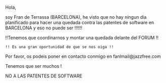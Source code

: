 Hola,

soy Fran de Terrassa (BARCELONA), he visto que no hay ningun dia
planificado para hacer una quedada contra las patentes de software en
BARCELONA y eso no puede ser !!!!!!

!!Tenemos que coordinarnos y montar una quedada delante del FORUM !!

`!! Es una gran oportunidad de que se nos oiga !!`

Por favor, os podeis poner en contacto conmigo en fanlmail\@jazzfree.com

Tenemos que ser muchos !

NO A LAS PATENTES DE SOFTWARE
